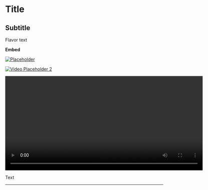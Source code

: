 # Title
## Subtitle
Flavor text

**Embed**


[![Placeholder](https://markdown-videos-api.jorgenkh.no/url?url=https%3A%2F%2Fyoutu.be%2FhT2Bw0mRKug)](https://youtu.be/hT2Bw0mRKug)

[![Video Placeholder 2](https://img.youtube.com/vi/hT2Bw0mRKug/0.jpg)](https://www.youtube.com/watch?v=hT2Bw0mRKug)

<video width="630" height="300" src="[https://user-images.githubusercontent.com/126239/151127893-5c98ba8d-c431-4a25-bb1f-e0b33645a2b6.mp4](https://yewtu.be/latest_version?id=9PMdjMiKzSo&itag=22&hmac_key=2661d0b6b522ec0822f822b0dae42981cac863df)"></video>

Text

---
